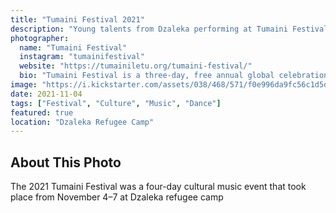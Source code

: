 ```yaml
---
title: "Tumaini Festival 2021"
description: "Young talents from Dzaleka performing at Tumaini Festival 2021"
photographer:
  name: "Tumaini Festival"
  instagram: "tumainifestival"
  website: "https://tumainiletu.org/tumaini-festival/"
  bio: "Tumaini Festival is a three-day, free annual global celebration held in Dzaleka Refugee Camp, showcasing arts and cultural performances by refugee, Malawian, and international artists"
image: "https://i.kickstarter.com/assets/038/468/571/f0e996da9fc56c1d5d9798be1f5018dd_original.jpg?fit=scale-down&origin=ugc&q=92&v=1662125131&width=680&sig=stk1vPvB%2B13LpX%2FdOM59odiphlTcvVWrD4o1T4x20ng%3D"
date: 2021-11-04
tags: ["Festival", "Culture", "Music", "Dance"]
featured: true
location: "Dzaleka Refugee Camp"
---
```


## About This Photo

The 2021 Tumaini Festival was a four-day cultural music event that took place from November 4–7 at Dzaleka refugee camp